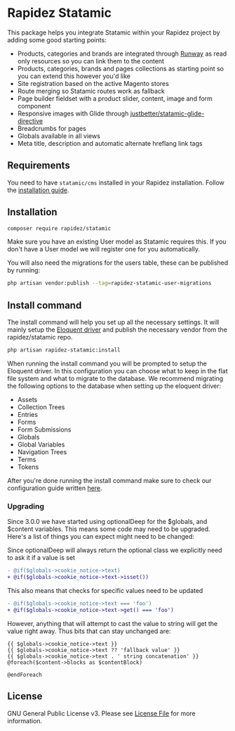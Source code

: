 # Rapidez Statamic

This package helps you integrate Statamic within your Rapidez project by adding some good starting points:

- Products, categories and brands are integrated through [Runway](https://github.com/duncanmcclean/runway) as read only resources so you can link them to the content
- Products, categories, brands and pages collections as starting point so you can extend this however you'd like
- Site registration based on the active Magento stores
- Route merging so Statamic routes work as fallback
- Page builder fieldset with a product slider, content, image and form component
- Responsive images with Glide through [justbetter/statamic-glide-directive](https://github.com/justbetter/statamic-glide-directive)
- Breadcrumbs for pages
- Globals available in all views
- Meta title, description and automatic alternate hreflang link tags

## Requirements

You need to have `statamic/cms` installed in your Rapidez installation. Follow the [installation guide](https://statamic.dev/installing/laravel).

## Installation

```bash
composer require rapidez/statamic
```

Make sure you have an existing User model as Statamic requires this.
If you don't have a User model we will register one for you automatically.

You will also need the migrations for the users table, these can be published by running:
```bash
php artisan vendor:publish --tag=rapidez-statamic-user-migrations
```

## Install command

The install command will help you set up all the necessary settings.
It will mainly setup the [Eloquent driver](https://github.com/statamic/eloquent-driver) and publish the necessary vendor from the rapidez/statamic repo.

```bash
php artisan rapidez-statamic:install
```

When running the install command you will be prompted to setup the Eloquent driver.
In this configuration you can choose what to keep in the flat file system and what to migrate to the database.
We recommend migrating the following options to the database when setting up the eloquent driver:
- Assets
- Collection Trees
- Entries
- Forms
- Form Submissions
- Globals
- Global Variables
- Navigation Trees
- Terms
- Tokens

After you're done running the install command make sure to check our configuration guide written [here](https://docs.rapidez.io/3.x/packages/statamic.html).

### Upgrading

Since 3.0.0 we have started using optionalDeep for the $globals, and $content variables.
This means some code may need to be upgraded. Here's a list of things you can expect might need to be changed:

Since optionalDeep will always return the optional class we explicitly need to ask it if a value is set
```diff
- @if($globals->cookie_notice->text)
+ @if($globals->cookie_notice->text->isset())
```

This also means that checks for specific values need to be updated
```diff
- @if($globals->cookie_notice->text === 'foo')
+ @if($globals->cookie_notice->text->get() === 'foo')
```

However, anything that will attempt to cast the value to string will get the value right away. Thus bits that can stay unchanged are:
```blade
{{ $globals->cookie_notice->text }}
{{ $globals->cookie_notice->text ?? 'fallback value' }}
{{ $globals->cookie_notice->text . ' string concatenation' }}
@foreach($content->blocks as $contentBlock)

@endForeach
```

## License

GNU General Public License v3. Please see [License File](LICENSE) for more information.
